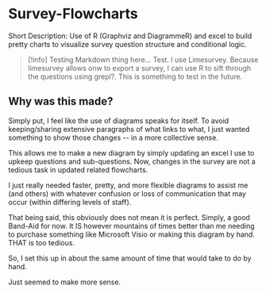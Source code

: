 # Survey-Flowcharts
 Short Description: Use of R (Graphviz and DiagrammeR) and excel to build pretty charts to visualize survey question structure and conditional logic.

>[!info]
>Testing Markdown thing here... Test. I use Limesurvey. Because limesurvey allows onw to export a survey, I can use R to sift through the questions using grepl?. This is something to test in the future.

 ## Why was this made?
Simply put, I feel like the use of diagrams speaks for itself. To avoid keeping/sharing extensive paragraphs of what links to what, I just wanted something to show those changes -- in a more collective sense.


This allows me to make a new diagram by simply updating an excel I use to upkeep questions and sub-questions. Now, changes in the survey are not a tedious task in updated related flowcharts.



I just really needed faster, pretty, and more flexible diagrams to assist me (and others) with whatever confusion or loss of communication that may occur (within differing levels of staff).

That being said, this obviously does not mean it is perfect. Simply, a good Band-Aid for now. It IS however mountains of times better than me needing to purchase something like Microsoft Visio or making this diagram by hand. THAT is too tedious. 

So, I set this up in about the same amount of time that would take to do by hand.

Just seemed to make more sense.
